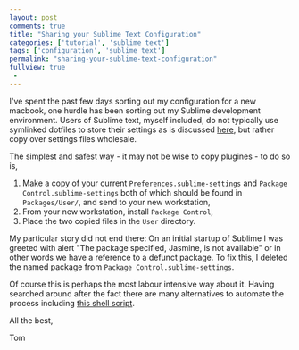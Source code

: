 ```yaml
---
layout: post
comments: true
title: "Sharing your Sublime Text Configuration"
categories: ['tutorial', 'sublime text']
tags: ['configuration', 'sublime text']
permalink: "sharing-your-sublime-text-configuration"
fullview: true
 -
---
```


I've spent the past few days sorting out my configuration for a new macbook, one hurdle has been sorting out my Sublime development environment. Users of Sublime text, myself included, do not typically use symlinked dotfiles to store their settings as is discussed [here](http://chrisarcand.com/sublime-text-settings-and-dotfiles/), but rather copy over settings files wholesale.

The simplest and safest way - it may not be wise to copy plugines - to do so is,

1. Make a copy of your current `Preferences.sublime-settings` and `Package Control.sublime-settings` both of which should be found in `Packages/User/`, and send to your new workstation,
2. From your new workstation, install `Package Control`,
3. Place the two copied files in the `User` directory.

My particular story did not end there: On an initial startup of Sublime I was greeted with alert "The package specified, Jasmine, is not available" or in other words we have a reference to a defunct package. To fix this, I deleted the named package from `Package Control.sublime-settings`.

Of course this is perhaps the most labour intensive way about it. Having searched around after the fact there are many alternatives to automate the process including [this shell script](https://github.com/miohtama/sublime-helper/).

All the best,

Tom